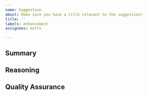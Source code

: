 ```yaml
---
name: Suggestion
about: Make sure you have a title relevant to the suggestion!
title: ''
labels: enhancement
assignees: mxttx

---
```


## Summary
<!--- Tell us what your suggestion is about. -->

## Reasoning
<!--- Tell us why you think this suggestion is a good idea.-->

## Quality Assurance
<!--- Tell us if this suggestion could be considered -->
<!--- "overpowered" or "too good" in certain situations. -->
